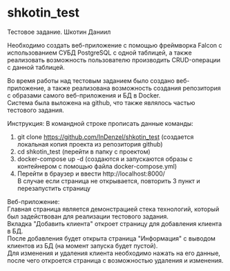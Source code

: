 # shkotin_test
Тестовое задание. Шкотин Даниил

Необходимо создать веб-приложение с помощью фреймворка Falcon с использованием СУБД PostgreSQL c одной таблицей, а также реализовать возможность пользователю производить CRUD-операции с данной таблицей.  

Во время работы над тестовым заданием было создано веб-приложение, а также реализована возможность создания репозитория с образами самого веб-приложения и БД в Docker.  
Система была выложена на github, что также являлось частью тестового задания.

Инструкция:
В командной строке прописать данные команды:
1) git clone https://github.com/InDenzel/shkotin_test (создается локальная копия проекта из репозитория github)
2) cd shkotin_test (перейти в папку с проектом)
3) docker-compose up -d (создаются и запускаются образы с контейнером с помощью файла docker-compose.yml)
4) Перейти в браузер и ввести http://localhost:8000/  
В случае если страница не открывается, повторить 3 пункт и перезапустить страницу

Веб-приложение:  
Главная страница является демонстрацией стека технологий, который был задействован для реализации тестового задания.  
Вкладка "Добавить клиента" откроет страницу для добавления клиента в БД.  
После добавления будет открыта страница "Информация" с выводом клиентов из БД (на момент запуска будет пустой).  
Для изменения и удаления клиента необходимо нажать на его данные, после чего откроется страница с возможностью удаления и изменения.
